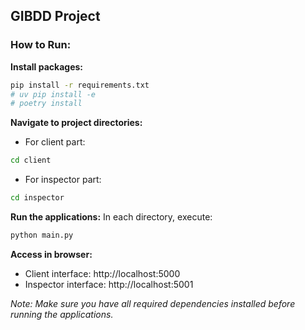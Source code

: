 ## GIBDD Project

### How to Run:

**Install packages:**
```bash
pip install -r requirements.txt
# uv pip install -e
# poetry install
```


**Navigate to project directories:**

- For client part: 
```bash
cd client
```

- For inspector part: 
```bash
cd inspector
```

**Run the applications:**
In each directory, execute: 
```bash
python main.py
```

**Access in browser:**
- Client interface: http://localhost:5000
- Inspector interface: http://localhost:5001

_Note: Make sure you have all required dependencies installed before running the applications._